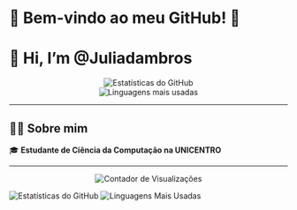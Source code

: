 # 🌟 Bem-vindo ao meu GitHub! 🌟
# 👋 Hi, I’m @Juliadambros

<div align="center">
  <img src="https://github-readme-stats.vercel.app/api?username=seu-usuario&show_icons=true&theme=radical" alt="Estatísticas do GitHub" />
  <br>
  <img src="https://github-readme-stats.vercel.app/api/top-langs/?username=seu-usuario&layout=compact&theme=radical" alt="Linguagens mais usadas" />
</div>

---

## 👨‍💻 Sobre mim
🎓 **Estudante de Ciência da Computação na UNICENTRO**  

---

<div align="center">
  <img src="https://komarev.com/ghpvc/?username=seu-usuario&color=brightgreen" alt="Contador de Visualizações" />
</div>


![Estatísticas do GitHub](https://github-readme-stats.vercel.app/api?username=seu-usuario&show_icons=true&theme=radical)
![Linguagens Mais Usadas](https://github-readme-stats.vercel.app/api/top-langs/?username=seu-usuario&layout=compact&theme=radical)
